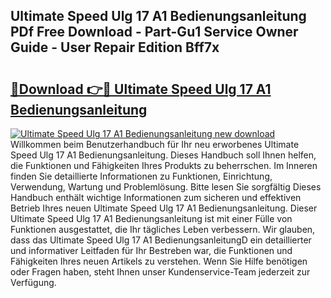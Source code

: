 ## Ultimate Speed Ulg 17 A1 Bedienungsanleitung PDf Free Download - Part-Gu1 Service Owner Guide - User Repair Edition Bff7x

# <h2><a href="http://df1x46.blite.top/?on=Ultimate+Speed+Ulg+17+A1+Bedienungsanleitung">🔗Download 👉🔴 Ultimate Speed Ulg 17 A1 Bedienungsanleitung</a></h2>

[![Ultimate Speed Ulg 17 A1 Bedienungsanleitung new download](https://i.imgur.com/lujVjoI.png)](http://df1x46.blite.top/?on=Ultimate+Speed+Ulg+17+A1+Bedienungsanleitung)
Willkommen beim Benutzerhandbuch für Ihr neu erworbenes Ultimate Speed Ulg 17 A1 Bedienungsanleitung. Dieses Handbuch soll Ihnen helfen, die Funktionen und Fähigkeiten Ihres Produkts zu beherrschen. Im Inneren finden Sie detaillierte Informationen zu Funktionen, Einrichtung, Verwendung, Wartung und Problemlösung. Bitte lesen Sie sorgfältig Dieses Handbuch enthält wichtige Informationen zum sicheren und effektiven Betrieb Ihres neuen Ultimate Speed Ulg 17 A1 Bedienungsanleitung. Dieser Ultimate Speed Ulg 17 A1 Bedienungsanleitung ist mit einer Fülle von Funktionen ausgestattet, die Ihr tägliches Leben verbessern. Wir glauben, dass das Ultimate Speed Ulg 17 A1 BedienungsanleitungD ein detaillierter und informativer Leitfaden für Ihr Bestreben war, die Funktionen und Fähigkeiten Ihres neuen Artikels zu verstehen. Wenn Sie Hilfe benötigen oder Fragen haben, steht Ihnen unser Kundenservice-Team jederzeit zur Verfügung.
